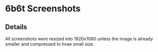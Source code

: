 # 6b6t Screenshots

## Details
All screenshots were resized into 1920x1080 unless the image is already smaller and compressed to hvae small size.
